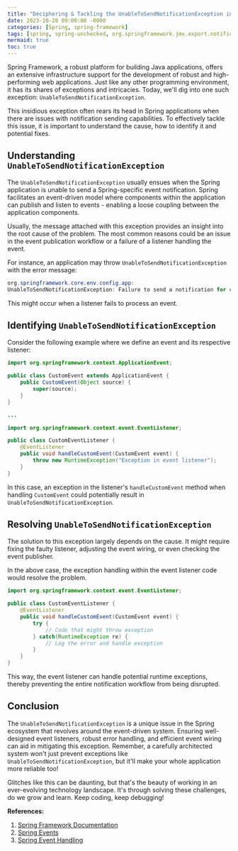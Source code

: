 ```yaml
---
title: "Deciphering & Tackling the UnableToSendNotificationException in Spring Framework"
date: 2023-10-28 09:00:00 -0000
categories: [Spring, spring-framework]
tags: [spring, spring-unchecked, org.springframework.jmx.export.notification]
mermaid: true
toc: true
---
```



Spring Framework, a robust platform for building Java applications, offers an extensive infrastructure support for the development of robust and high-performing web applications. Just like any other programming environment, it has its shares of exceptions and intricacies. Today, we'll dig into one such exception: `UnableToSendNotificationException`.

This insidious exception often rears its head in Spring applications when there are issues with notification sending capabilities. To effectively tackle this issue, it is important to understand the cause, how to identify it and potential fixes. 

## Understanding `UnableToSendNotificationException`

The `UnableToSendNotificationException` usually ensues when the Spring application is unable to send a Spring-specific event notification. Spring facilitates an event-driven model where components within the application can publish and listen to events - enabling a loose coupling between the application components.

Usually, the message attached with this exception provides an insight into the root cause of the problem. The most common reasons could be an issue in the event publication workflow or a failure of a listener handling the event.

For instance, an application may throw `UnableToSendNotificationException` with the error message:

```java
org.springframework.core.env.config.app:
UnableToSendNotificationException: Failure to send a notification for complete event.
```
This might occur when a listener fails to process an event.

## Identifying `UnableToSendNotificationException` 

Consider the following example where we define an event and its respective listener:

```java
import org.springframework.context.ApplicationEvent;

public class CustomEvent extends ApplicationEvent {
    public CustomEvent(Object source) {
        super(source);
    }
}

...

import org.springframework.context.event.EventListener;

public class CustomEventListener {
    @EventListener
    public void handleCustomEvent(CustomEvent event) {
        throw new RuntimeException("Exception in event listener");
    }
}
```
In this case, an exception in the listener's `handleCustomEvent` method when handling `CustomEvent` could potentially result in `UnableToSendNotificationException`.

## Resolving `UnableToSendNotificationException`

The solution to this exception largely depends on the cause. It might require fixing the faulty listener, adjusting the event wiring, or even checking the event publisher.

In the above case, the exception handling within the event listener code would resolve the problem.

```java
import org.springframework.context.event.EventListener;

public class CustomEventListener {
    @EventListener
    public void handleCustomEvent(CustomEvent event) {
        try {
            // Code that might throw exception
        } catch(RuntimeException re) {
            // Log the error and handle exception
        }
    }
}
```
This way, the event listener can handle potential runtime exceptions, thereby preventing the entire notification workflow from being disrupted. 

## Conclusion

The `UnableToSendNotificationException` is a unique issue in the Spring ecosystem that revolves around the event-driven system. Ensuring well-designed event listeners, robust error handling, and efficient event wiring can aid in mitigating this exception. Remember, a carefully architected system won't just prevent exceptions like `UnableToSendNotificationException`, but it'll make your whole application more reliable too!

Glitches like this can be daunting, but that's the beauty of working in an ever-evolving technology landscape. It's through solving these challenges, do we grow and learn. Keep coding, keep debugging!

**References:**

1. [Spring Framework Documentation](https://docs.spring.io/spring-framework/docs/current/reference/html/)
2. [Spring Events](https://www.baeldung.com/spring-events)
3. [Spring Event Handling](https://reflectoring.io/spring-boot-application-events-explained/)